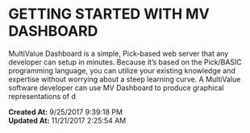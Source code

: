 # GETTING STARTED WITH MV DASHBOARD

MultiValue Dashboard is a simple, Pick-based web server that any developer can setup in minutes. Because it’s based on the Pick/BASIC programming language, you can utilize your existing knowledge and expertise without worrying about a steep learning curve. A MultiValue software developer can use MV Dashboard to produce graphical representations of d  

**Created At:** 9/25/2017 9:39:18 PM  
**Updated At:** 11/21/2017 2:25:54 AM  

